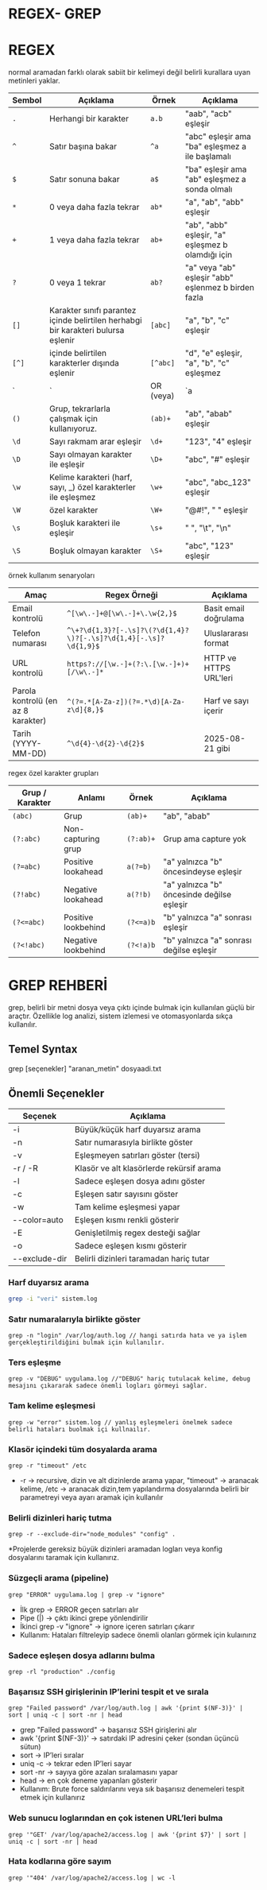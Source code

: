 # REGEX- GREP


# REGEX 
normal aramadan farklı olarak sabiit bir kelimeyi değil belirli kurallara uyan metinleri yaklar.


| Sembol | Açıklama                       | Örnek | Açıklama |
|--------|--------------------------------|-------|----------|
| `.`    | Herhangi bir karakter           | `a.b` | "aab", "acb" eşleşir |
| `^`    | Satır başına bakar                     | `^a`  | "abc" eşleşir ama "ba" eşleşmez a ile başlamalı |
| `$`    | Satır sonuna bakar                  | `a$`  | "ba" eşleşir ama "ab" eşleşmez  a sonda olmalı |
| `*`    | 0 veya daha fazla tekrar        | `ab*` | "a", "ab", "abb" eşleşir |
| `+`    | 1 veya daha fazla tekrar        | `ab+` | "ab", "abb" eşleşir, "a" eşleşmez b olamdığı için |
| `?`    | 0 veya 1 tekrar                 | `ab?` | "a" veya "ab" eşleşir  "abb" eşlenmez b birden fazla |
| `[]`   | Karakter sınıfı parantez içinde belirtilen herhabgi bir karakteri bulursa eşlenir               | `[abc]` | "a", "b", "c" eşleşir |
| `[^]`  | içinde belirtilen karakterler dışında eşlenir          | `[^abc]` | "d", "e" eşleşir, "a", "b", "c" eşleşmez |
| `|`    | OR (veya)                       | `a|b` | "a" veya "b" eşleşir |
| `()`   | Grup, tekrarlarla çalışmak için kullanıyoruz.                           | `(ab)+` | "ab", "abab" eşleşir |
| `\d`   | Sayı rakmam arar eşleşir                | `\d+` | "123", "4" eşleşir |
| `\D`   | Sayı olmayan karakter ile eşleşir          | `\D+` | "abc", "#" eşleşir |
| `\w`   | Kelime karakteri (harf, sayı, _) özel karakterler ile eşleşmez  | `\w+` | "abc", "abc_123" eşleşir |
| `\W`   | özel  karakter          | `\W+` | "@#!", " " eşleşir |
| `\s`   | Boşluk karakteri  ile eşleşir               | `\s+` | " ", "\t", "\n" |
| `\S`   | Boşluk olmayan karakter         | `\S+` | "abc", "123" eşleşir |


örnek kullanım senaryoları 


| Amaç                               | Regex Örneği                 | Açıklama |
|-----------------------------------|-----------------------------|----------|
| Email kontrolü                     | `^[\w\.-]+@[\w\.-]+\.\w{2,}$` | Basit email doğrulama |
| Telefon numarası                    | `^\+?\d{1,3}?[-.\s]?\(?\d{1,4}?\)?[-.\s]?\d{1,4}[-.\s]?\d{1,9}$` | Uluslararası format |
| URL kontrolü                        | `https?://[\w.-]+(?:\.[\w.-]+)+[/\w\.-]*` | HTTP ve HTTPS URL'leri |
| Parola kontrolü (en az 8 karakter) | `^(?=.*[A-Za-z])(?=.*\d)[A-Za-z\d]{8,}$` | Harf ve sayı içerir |
| Tarih (YYYY-MM-DD)                  | `^\d{4}-\d{2}-\d{2}$`       | 2025-08-21 gibi |

regex özel karakter grupları 


| Grup / Karakter | Anlamı                   | Örnek   | Açıklama |
|-----------------|--------------------------|---------|----------|
| `(abc)`          | Grup                      | `(ab)+` | "ab", "abab" |
| `(?:abc)`        | Non-capturing grup        | `(?:ab)+` | Grup ama capture yok |
| `(?=abc)`        | Positive lookahead        | `a(?=b)` | "a" yalnızca "b" öncesindeyse eşleşir |
| `(?!abc)`        | Negative lookahead        | `a(?!b)` | "a" yalnızca "b" öncesinde değilse eşleşir |
| `(?<=abc)`       | Positive lookbehind       | `(?<=a)b` | "b" yalnızca "a" sonrası eşleşir |
| `(?<!abc)`       | Negative lookbehind       | `(?<!a)b` | "b" yalnızca "a" sonrası değilse eşleşir |




# GREP REHBERİ

grep, belirli bir metni dosya veya çıktı içinde bulmak için kullanılan güçlü bir araçtır. Özellikle log analizi, sistem izlemesi ve otomasyonlarda sıkça kullanılır.

## Temel Syntax
grep [seçenekler] "aranan_metin" dosyaadi.txt

## Önemli Seçenekler

| Seçenek          | Açıklama |
|-----------------|----------|
| -i               | Büyük/küçük harf duyarsız arama |
| -n               | Satır numarasıyla birlikte göster |
| -v               | Eşleşmeyen satırları göster (tersi) |
| -r / -R          | Klasör ve alt klasörlerde rekürsif arama |
| -l               | Sadece eşleşen dosya adını göster |
| -c               | Eşleşen satır sayısını göster |
| -w               | Tam kelime eşleşmesi yapar |
| --color=auto     | Eşleşen kısmı renkli gösterir |
| -E               | Genişletilmiş regex desteği sağlar |
| -o               | Sadece eşleşen kısmı gösterir |
| --exclude-dir    | Belirli dizinleri taramadan hariç tutar |


### Harf duyarsız arama
``` bash
grep -i "veri" sistem.log
```
### Satır numaralarıyla birlikte göster
```
grep -n "login" /var/log/auth.log // hangi satırda hata ve ya işlem gerçekleştirildiğini bulmak için kullanılır.
```
### Ters eşleşme
```
grep -v "DEBUG" uygulama.log //"DEBUG" hariç tutulacak kelime, debug mesajını çıkararak sadece önemli logları görmeyi sağlar.
```
### Tam kelime eşleşmesi
```
grep -w "error" sistem.log // yanlış eşleşmeleri önelmek sadece belirli hataları buolmak içi kullnaılır.
```
### Klasör içindeki tüm dosyalarda arama

```
grep -r "timeout" /etc
```
*  -r → recursive, dizin ve alt dizinlerde arama yapar, "timeout" → aranacak kelime, /etc → aranacak dizin,tem yapılandırma dosyalarında belirli bir parametreyi veya ayarı aramak için kullanılır



### Belirli dizinleri hariç tutma
```
grep -r --exclude-dir="node_modules" "config" .
```
*Projelerde gereksiz büyük dizinleri aramadan logları veya konfig dosyalarını taramak için kullanırız.

### Süzgeçli arama (pipeline)
```
grep "ERROR" uygulama.log | grep -v "ignore"
```
* İlk grep → ERROR geçen satırları alır
* Pipe (|) → çıktı ikinci grepe yönlendirilir
* İkinci grep -v "ignore" → ignore içeren satırları çıkarır
* Kullanım: Hataları filtreleyip sadece önemli olanları görmek için kulaınırız

### Sadece eşleşen dosya adlarını bulma
```
grep -rl "production" ./config
```
### Başarısız SSH girişlerinin IP’lerini tespit et ve sırala
```
grep "Failed password" /var/log/auth.log | awk '{print $(NF-3)}' | sort | uniq -c | sort -nr | head
```
* grep "Failed password" → başarısız SSH girişlerini alır
* awk '{print $(NF-3)}' → satırdaki IP adresini çeker (sondan üçüncü sütun)
* sort → IP’leri sıralar
* uniq -c → tekrar eden IP’leri sayar
* sort -nr → sayıya göre azalan sıralamasını yapar
* head → en çok deneme yapanları gösterir
* Kullanım: Brute force saldırılarını veya sık başarısız denemeleri tespit etmek için kullanırız
  
### Web sunucu loglarından en çok istenen URL’leri bulma
```
grep '"GET' /var/log/apache2/access.log | awk '{print $7}' | sort | uniq -c | sort -nr | head
```
### Hata kodlarına göre sayım
```
grep '"404' /var/log/apache2/access.log | wc -l
```

